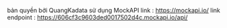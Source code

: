 bản quyền bởi QuangKadata
sử dụng MockAPI 
link : https://mockapi.io/
link endpoint : https://606cf3c9603ded0017502d4c.mockapi.io/api/
